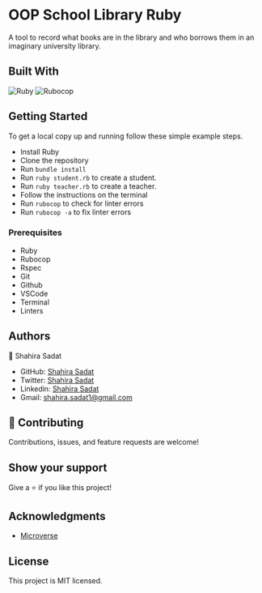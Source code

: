 # OOP School Library Ruby
A tool to record what books are in the library and who borrows them in an imaginary university library.

## Built With

![Ruby](https://img.shields.io/badge/ruby-%23316192.svg?style=for-the-badge&logo=ruby&logoColor=white)
![Rubocop](https://img.shields.io/badge/rubocop-%23316192.svg?style=for-the-badge&logo=rubocop&logoColor=white)


## Getting Started

To get a local copy up and running follow these simple example steps.

- Install Ruby
- Clone the repository
- Run `bundle install`
- Run `ruby student.rb` to create a student.
- Run `ruby teacher.rb` to create a teacher.
- Follow the instructions on the terminal
- Run `rubocop` to check for linter errors
- Run `rubocop -a` to fix linter errors

### Prerequisites

- Ruby
- Rubocop
- Rspec
- Git
- Github
- VSCode
- Terminal
- Linters



## Authors
👤 Shahira Sadat

- GitHub: [Shahira Sadat](https://github.com/shahira-sadat)
- Twitter: [Shahira Sadat](https://twitter.com/SadatShahira)
- Linkedin: [Shahira Sadat](https://www.linkedin.com/in/shahira-sadat-49b402199)
- Gmail: shahira.sadat1@gmail.com


## 🤝 Contributing
Contributions, issues, and feature requests are welcome!

## Show your support

Give a ⭐️ if you like this project!

## Acknowledgments

- [Microverse](https://www.microverse.org/)

## License
This project is MIT licensed.
